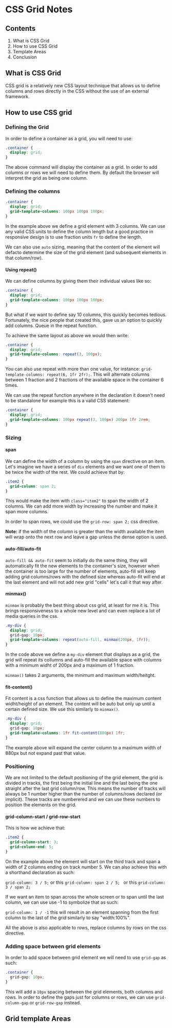 # CSS Grid Notes

## Contents

1. What is CSS Grid
2. How to use CSS Grid
3. Template Areas
4. Conclusion

## What is CSS Grid

CSS grid is a relatively new CSS layout technique that allows us to define columns and rows directly in the CSS without the use of an external framework.

## How to use CSS grid

### Defining the Grid

In order to define a container as a grid, you will need to use:

```css
.container {
  display: grid;
}
```

The above command will display the container as a grid. In order to add columns or rows we will need to define them. By default the browser will interpret the grid as being one column.

### Defining the columns

```css
.container {
  display: grid;
  grid-template-columns: 100px 100px 100px;
}
```

In the example above we define a grid element with 3 columns. We can use any valid CSS units to define the column length but a good practice in responsive design is to use fraction units `fr` to define the length.

We can also use `auto` sizing, meaning that the content of the element will defacto determine the size of the grid element (and subsequent elements in that column/row).

#### Using repeat()

We can define columns by giving them their individual values like so:

```css
.container {
  display: grid;
  grid-template-columns: 100px 100px 100px;
}
```
But what if we want to define say 10 columns, this quickly becomes tedious. Fortunately, the nice people that created this, gave us an option to quickly add columns. Queue in the repeat function.

To achieve the same layout as above we would then write:

```css
.container {
  display: grid;
  grid-template-columns: repeat(3, 100px);
}
```
You can also use repeat with more than one value, for instance: `grid-template-columns: repeat(6, 1fr 2fr);`. This will alternate columns between 1 fraction and 2 fractions of the available space in the container 6 times.

We can use the repeat function anywhere in the declaration it doesn't need to be standalone for example this is a valid CSS statement:

```css
.container {
  display: grid;
  grid-template-columns: 100px repeat(3, 100px) 200px 1fr 2rem;
}
```

### Sizing 

#### span

We can define the width of a column by using the `span` directive on an item. Let's imagine we have a series of `div` elements and we want one of them to be twice the width of the rest. We could achieve that by:

```css
.item2 {
  grid-column: span 2;
}
``` 
This would make the item with `class="item2"` to span the width of 2 columns. We can add more width by increasing the number and make it span more columns.

In order to span rows, we could use the `grid-row: span 2;` css directive.

**Note:** if the width of the column is greater than the width available the item will wrap onto the next row and leave a gap unless the dense option is used.

#### auto-fill/auto-fit

`auto-fill && auto-fit` seem to initially do the same thing, they will automatically fit the new elements to the container's size, however when the container is too large for the number of elements, auto-fill will keep adding grid columns/rows with the defined size whereas auto-fit will end at the last element and will not add new grid "cells" let's call it that way after.

#### minmax()

`minmax` is probably the best thing about css grid, at least for me it is. This brings responsiveness to a whole new level and can even replace a lot of media queries in the css.

```css
.my-div {
  display: grid;
  grid-gap: 10px;
  grid-template-columns: repeat(auto-fill, minmax(200px, 1fr));
}
```

In the code above we define a `my-div` element that displays as a grid, the grid will repeat its collumns and auto-fill the available space with columns with a minimum widht of 200px and a maximum of 1 fraction.

`minmax()` takes 2 arguments, the minimum and maximum width/heitght.

#### fit-content()

Fit content is a css function that allows us to define the maximum content widht/height of an element. The content will be auto but only up until a certain defined size. We use this similarly to `minmax()`.

```css
.my-div {
  display: grid;
  grid-gap: 10px;
  grid-template-columns: 1fr fit-content(880px) 1fr;
}
```

The example above will expand the center column to a maximum width of 880px but not expand past that value.

### Positioning

We are not limited to the default positioning of the grid element, the grid is divided in tracks, the first being the initial line and the last being the one straight after the last grid column/row. This means the number of tracks will always be 1 number higher than the number of columns/rows declared (or implicit). These tracks are numberered and we can use these numbers to position the elements on the grid.

#### grid-column-start / grid-row-start 

This is how we achieve that:

```css
.item2 {
  grid-column-start: 3;
  grid-column-end: 5;
}
``` 
On the example above the element will start on the third track and span a width of 2 columns ending on track number 5. We can also achieve this with a shorthand declaration as such: 

`grid-column: 3 / 5;` or this `grid-column: span 2 / 5; ` or this `grid-column: 3 / span 2; `

If we want an item to span across the whole screen or to span until the last column, we can use use -1 to symbolize that as such:

`grid-column: 1 / -1` this will result in an element spanning from the first column to the last of the grid similarly to say "width:100%".

All the above is also applicable to rows, replace columns by rows on the css directive.


### Adding space between grid elements

In order to add space between grid element we will need to use `grid-gap` as such:

```css
.container {
  grid-gap: 10px;
}
```

This will add a `10px` spacing between the grid elements, both columns and rows. In order to define the gaps just for columns or rows, we can use `grid-column-gap` or `grid-row-gap` instead.

## Grid template Areas
